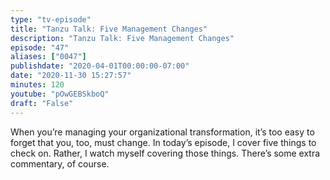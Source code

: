 ```yaml
---
type: "tv-episode"
title: "Tanzu Talk: Five Management Changes"
description: "Tanzu Talk: Five Management Changes"
episode: "47"
aliases: ["0047"]
publishdate: "2020-04-01T00:00:00-07:00"
date: "2020-11-30 15:27:57"
minutes: 120
youtube: "pOwGEBSkboQ"
draft: "False"
---
```


When you’re managing your organizational transformation, it’s too easy to forget that you, too, must change. In today’s episode, I cover five things to check on. Rather, I watch myself covering those things. There’s some extra commentary, of course.